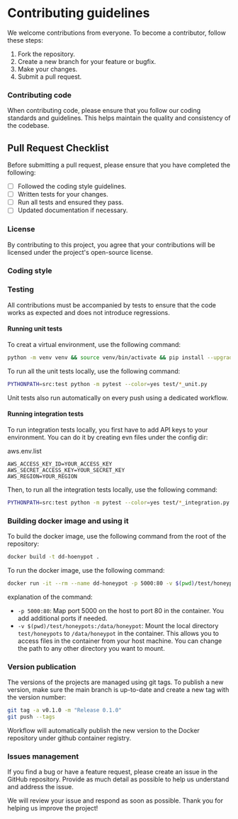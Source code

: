 # Contributing guidelines

We welcome contributions from everyone. To become a contributor, follow these steps:

1. Fork the repository.
2. Create a new branch for your feature or bugfix.
3. Make your changes.
4. Submit a pull request.

### Contributing code

When contributing code, please ensure that you follow our coding standards and guidelines. This helps maintain the quality and consistency of the codebase.

## Pull Request Checklist

Before submitting a pull request, please ensure that you have completed the following:

- [ ] Followed the coding style guidelines.
- [ ] Written tests for your changes.
- [ ] Run all tests and ensured they pass.
- [ ] Updated documentation if necessary.

### License

By contributing to this project, you agree that your contributions will be licensed under the project's open-source license.

### Coding style

### Testing

All contributions must be accompanied by tests to ensure that the code works as expected and does not introduce regressions.

#### Running unit tests
To creat a virtual environment, use the following command:
```sh
python -m venv venv && source venv/bin/activate && pip install --upgrade pip && pip install -r requirements.txt --upgrade && pip install -r test/test.requirements.txt --upgrade
```

To run all the unit tests locally, use the following command:
```sh
PYTHONPATH=src:test python -m pytest --color=yes test/*_unit.py
```
Unit tests also run automatically on every push using a dedicated workflow.

#### Running integration tests
To run integration tests locally, you first have to add API keys to your environment. You can do it by creating evn files under the config dir: 

aws.env.list
```
AWS_ACCESS_KEY_ID=YOUR_ACCESS_KEY
AWS_SECRET_ACCESS_KEY=YOUR_SECRET_KEY
AWS_REGION=YOUR_REGION
```
Then, to run all the integration tests locally, use the following command:

```sh
PYTHONPATH=src:test python -m pytest --color=yes test/*_integration.py
```

### Building docker image and using it
To build the docker image, use the following command from the root of the repository:
```sh
docker build -t dd-hoenypot .
```
To run the docker image, use the following command:
```sh
docker run -it --rm --name dd-honeypot -p 5000:80 -v $(pwd)/test/honeypots:/data/honeypot dd-hoenypot
```
explanation of the command:
- `-p 5000:80`: Map port 5000 on the host to port 80 in the container. You add additional ports if needed.
- `-v $(pwd)/test/honeypots:/data/honeypot`: Mount the local directory `test/honeypots` to `/data/honeypot` in the container. This allows you to access files in the container from your host machine. You can change the path to any other directory you want to mount.

### Version publication

The versions of the projects are managed using git tags. To publish a new version, make sure the main branch is up-to-date and create a new tag with the version number:
```sh
git tag -a v0.1.0 -m "Release 0.1.0"
git push --tags
```
Workflow will automatically publish the new version to the Docker repository under github container registry.

### Issues management

If you find a bug or have a feature request, please create an issue in the GitHub repository. Provide as much detail as possible to help us understand and address the issue.

We will review your issue and respond as soon as possible. Thank you for helping us improve the project!
